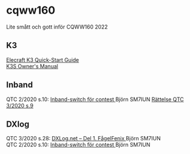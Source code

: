 # cqww160

Lite smått och gott inför CQWW160 2022


## K3     

[Elecraft K3 Quick-Start Guide](https://github.com/awandahl/cqww160/blob/main/K3%20quick%20start8.pdf)    
[K3S Owner's Manual](https://github.com/awandahl/cqww160/blob/main/K3S%20Owner's%20man%20A1.pdf)  



## Inband    

QTC 2/2020 s.10: [Inband-switch för contest ](https://github.com/awandahl/cqww160/blob/main/QTC-2020-02.pdf) Björn SM7IUN [Rättelse QTC 3/2020 s.9](https://github.com/awandahl/cqww160/blob/main/QTC-2020-03.pdf)     
## DXlog    

QTC 3/2020 s.28: [DXLog.net – Del 1. FågelFenix ](https://github.com/awandahl/cqww160/blob/main/QTC-2020-03.pdf) Björn SM7IUN    
QTC 2/2020 s.10: [Inband-switch för contest ](https://github.com/awandahl/cqww160/blob/main/QTC-2020-02.pdf) Björn SM7IUN    

